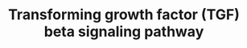 ---
annotations:
- id: PW:0000003
  parent: signaling pathway
  type: Pathway Ontology
  value: signaling pathway
authors:
- MaintBot
- MirellaKalafati
- Eweitz
description: 'The Transforming growth factor beta (TGF&amp;#x3b2;) signaling pathway
  is involved in many cellular processes in both the adult organism and the developing
  embryo including cell growth, cell differentiation, apoptosis, cellular homeostasis
  and other cellular functions. In spite of the wide range of cellular processes that
  the TGF&amp;#x3b2; signaling pathway regulates, the process is relatively simple.
  TGF&amp;#x3b2; superfamily ligands bind to a type II receptor, which recruits and
  phosphorylates a type I receptor. The type I receptor then phosphorylates receptor-regulated
  SMADs (R-SMADs) which can now bind the coSMAD SMAD4. R-SMAD/coSMAD complexes accumulate
  in the nucleus where they act as transcription factors and participate in the regulation
  of target gene expression. (source: [http://en.wikipedia.org/wiki/TGF_beta_signaling_pathway
  WikiPedia]).  Also see: [http://pid.nci.nih.gov/search/pathway_landing.shtml?pathway_id=200110&amp;amp;source=NCI-Nature%20curated&amp;amp;what=graphic&amp;amp;gif=on&amp;amp;ppage=1
  TGF-beta receptor signaling] at the NCI-Nature pathway interaction database.'
last-edited: 2021-05-23
organisms:
- Danio rerio
redirect_from:
- /index.php/Pathway:WP1370
- /instance/WP1370
revision: null
schema-jsonld:
- '@context': https://schema.org/
  '@id': https://wikipathways.github.io/pathways/WP1370.html
  '@type': Dataset
  creator:
    '@type': Organization
    name: WikiPathways
  description: 'The Transforming growth factor beta (TGF&amp;#x3b2;) signaling pathway
    is involved in many cellular processes in both the adult organism and the developing
    embryo including cell growth, cell differentiation, apoptosis, cellular homeostasis
    and other cellular functions. In spite of the wide range of cellular processes
    that the TGF&amp;#x3b2; signaling pathway regulates, the process is relatively
    simple. TGF&amp;#x3b2; superfamily ligands bind to a type II receptor, which recruits
    and phosphorylates a type I receptor. The type I receptor then phosphorylates
    receptor-regulated SMADs (R-SMADs) which can now bind the coSMAD SMAD4. R-SMAD/coSMAD
    complexes accumulate in the nucleus where they act as transcription factors and
    participate in the regulation of target gene expression. (source: [http://en.wikipedia.org/wiki/TGF_beta_signaling_pathway
    WikiPedia]).  Also see: [http://pid.nci.nih.gov/search/pathway_landing.shtml?pathway_id=200110&amp;amp;source=NCI-Nature%20curated&amp;amp;what=graphic&amp;amp;gif=on&amp;amp;ppage=1
    TGF-beta receptor signaling] at the NCI-Nature pathway interaction database.'
  keywords:
  - CH211-57G18.2
  - ENG
  - FKBP1A
  - HRAS
  - IFNG
  - INHBA
  - LIF
  - LOC100149273
  - LOC556403
  - LOC558054
  - LOC559111
  - LOC562180
  - LOC564395
  - LOC571984
  - NFKB1
  - NOG
  - SPP1
  - TFE3
  - TGFB1
  - TNF
  - bambi
  - bmp4
  - crebbpb
  - ctnnb1
  - egf
  - ep300a
  - fos
  - foxh1
  - fsta
  - jak1
  - jun
  - lef1
  - mapk3
  - runx2a
  - runx3
  - serpine1
  - si:ch211-216l23.1
  - skia
  - smad1
  - smad2
  - smad3b
  - smad5
  - smad7
  - smad9
  - stat1a
  - stat3
  - tgfbr1b
  - tgfbr2
  - tgif1
  - thbs1
  - wnt1
  - zeb2a
  license: CC0
  name: Transforming growth factor (TGF) beta signaling pathway
seo: CreativeWork
title: Transforming growth factor (TGF) beta signaling pathway
wpid: WP1370
---